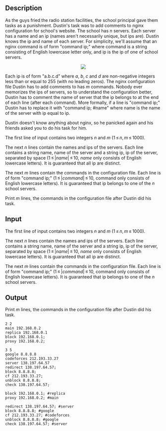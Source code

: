 ## Description

<div><p>As the guys fried the radio station facilities, the school principal gave them tasks as a punishment. Dustin's task was to add comments to nginx configuration for school's website. The school has <span class="tex-span"><i>n</i></span> servers. Each server has a name and an ip (names aren't necessarily unique, but ips are). Dustin knows the ip and name of each server. For simplicity, we'll assume that an nginx command is of form "<span class="tex-font-style-tt">command ip;</span>" where <span class="tex-font-style-tt">command</span> is a string consisting of English lowercase letter only, and <span class="tex-font-style-tt">ip</span> is the ip of one of school servers.</p><center> <img class="tex-graphics" src="file://lH7B8Irt.png" style="max-width: 100.0%;max-height: 100.0%;"> </center><p>Each ip is of form "<span class="tex-font-style-tt">a.b.c.d</span>" where <span class="tex-span"><i>a</i></span>, <span class="tex-span"><i>b</i></span>, <span class="tex-span"><i>c</i></span> and <span class="tex-span"><i>d</i></span> are non-negative integers less than or equal to <span class="tex-span">255</span> (with no leading zeros). The nginx configuration file Dustin has to add comments to has <span class="tex-span"><i>m</i></span> commands. Nobody ever memorizes the ips of servers, so to understand the configuration better, Dustin has to comment the name of server that the ip belongs to at the end of each line (after each command). More formally, if a line is "<span class="tex-font-style-tt">command ip;</span>" Dustin has to replace it with "<span class="tex-font-style-tt">command ip; #name</span>" where <span class="tex-font-style-tt">name</span> is the name of the server with ip equal to <span class="tex-font-style-tt">ip</span>.</p><p>Dustin doesn't know anything about nginx, so he panicked again and his friends asked you to do his task for him.</p></div><div class="input-specification"><p>The first line of input contains two integers <span class="tex-span"><i>n</i></span> and <span class="tex-span"><i>m</i></span> (<span class="tex-span">1 ≤ <i>n</i>, <i>m</i> ≤ 1000</span>).</p><p>The next <span class="tex-span"><i>n</i></span> lines contain the names and ips of the servers. Each line contains a string <span class="tex-font-style-tt">name</span>, name of the server and a string <span class="tex-font-style-tt">ip</span>, ip of the server, separated by space (<span class="tex-span">1 ≤ |<i>name</i>| ≤ 10</span>, <span class="tex-span"><i>name</i></span> only consists of English lowercase letters). It is guaranteed that all ip are distinct.</p><p>The next <span class="tex-span"><i>m</i></span> lines contain the commands in the configuration file. Each line is of form "<span class="tex-font-style-tt">command ip;</span>" (<span class="tex-span">1 ≤ |<i>command</i>| ≤ 10</span>, <span class="tex-font-style-tt">command</span> only consists of English lowercase letters). It is guaranteed that ip belongs to one of the <span class="tex-span"><i>n</i></span> school servers.</p></div><div class="output-specification"><p>Print <span class="tex-span"><i>m</i></span> lines, the commands in the configuration file after Dustin did his task.</p></div>

## Input

<p>The first line of input contains two integers <span class="tex-span"><i>n</i></span> and <span class="tex-span"><i>m</i></span> (<span class="tex-span">1 ≤ <i>n</i>, <i>m</i> ≤ 1000</span>).</p><p>The next <span class="tex-span"><i>n</i></span> lines contain the names and ips of the servers. Each line contains a string <span class="tex-font-style-tt">name</span>, name of the server and a string <span class="tex-font-style-tt">ip</span>, ip of the server, separated by space (<span class="tex-span">1 ≤ |<i>name</i>| ≤ 10</span>, <span class="tex-span"><i>name</i></span> only consists of English lowercase letters). It is guaranteed that all ip are distinct.</p><p>The next <span class="tex-span"><i>m</i></span> lines contain the commands in the configuration file. Each line is of form "<span class="tex-font-style-tt">command ip;</span>" (<span class="tex-span">1 ≤ |<i>command</i>| ≤ 10</span>, <span class="tex-font-style-tt">command</span> only consists of English lowercase letters). It is guaranteed that ip belongs to one of the <span class="tex-span"><i>n</i></span> school servers.</p>

## Output

<p>Print <span class="tex-span"><i>m</i></span> lines, the commands in the configuration file after Dustin did his task.</p>





```input1
2 2
main 192.168.0.2
replica 192.168.0.1
block 192.168.0.1;
proxy 192.168.0.2;

```




```input2
3 5
google 8.8.8.8
codeforces 212.193.33.27
server 138.197.64.57
redirect 138.197.64.57;
block 8.8.8.8;
cf 212.193.33.27;
unblock 8.8.8.8;
check 138.197.64.57;

```




```output1
block 192.168.0.1; #replica
proxy 192.168.0.2; #main

```




```output2
redirect 138.197.64.57; #server
block 8.8.8.8; #google
cf 212.193.33.27; #codeforces
unblock 8.8.8.8; #google
check 138.197.64.57; #server

```


